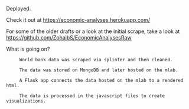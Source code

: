 Deployed.

Check it out at https://economic-analyses.herokuapp.com/

For some of the older drafts or a look at the initial scrape, take a look at https://github.com/ZohaibS/EconomicAnalysesRaw

What is going on? 

         World bank data was scraped via splinter and then cleaned. 

         The data was stored on MongoDB and later hosted on the mlab.
         
         A Flask app connects the data hosted on the mlab to a rendered html.
         
         The data is processed in the javascript files to create visualizations.
